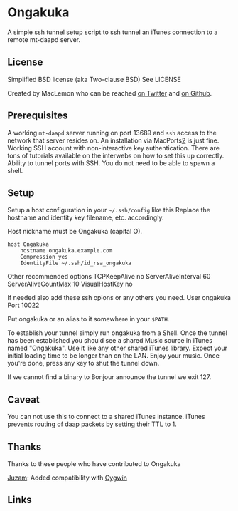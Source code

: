 # Ongakuka

A simple ssh tunnel setup script to ssh tunnel an iTunes connection to a remote mt-daapd server.


## License
Simplified BSD license (aka Two-clause BSD)
See LICENSE

Created by MacLemon who can be reached [on Twitter][0] and [on Github][5].


## Prerequisites
A working `mt-daapd` server running on port 13689 and `ssh` access to the network that server resides on. An installation via MacPorts[2] is just fine.
Working SSH account with non-interactive key authentication. There are tons of tutorials available on the interwebs on how to set this up correctly.
Ability to tunnel ports with SSH. You do not need to be able to spawn a shell.



## Setup
Setup a host configuration in your `~/.ssh/config` like this
Replace the hostname and identity key filename, etc. accordingly.

Host nickname must be Ongakuka (capital O).

    host Ongakuka
        hostname ongakuka.example.com
        Compression yes
        IdentityFile ~/.ssh/id_rsa_ongakuka

Other recommended options
        TCPKeepAlive no
        ServerAliveInterval 60
        ServerAliveCountMax 10
        VisualHostKey no

If needed also add these ssh opions or any others you need.
        User ongakuka
        Port 10022


Put ongakuka or an alias to it somewhere in your `$PATH`.

To establish your tunnel simply run ongakuka from a Shell.
Once the tunnel has been established you should see a shared Music source in iTunes named "Ongakuka".
Use it like any other shared iTunes library. Expect your initial loading time to be longer than on the LAN.
Enjoy your music.
Once you're done, press any key to shut the tunnel down.

If we cannot find a binary to Bonjour announce the tunnel we exit 127.

## Caveat
You can not use this to connect to a shared iTunes instance. iTunes prevents routing of daap packets by setting their TTL to 1.


## Thanks
Thanks to these people who have contributed to Ongakuka

[Juzam][3]: Added compatibility with [Cygwin][4]


## Links
[0]:https://twitter.com/MacLemon "@MacLemon"
[1]:http://sourceforge.net/projects/mt-daapd/ "mt-daapd"
[2]:http://macports.org/ "MacPorts"
[3]:https://github.com/juzam "Juzam on Gihub"
[4]:http://www.cygwin.com/ "Cygwin"
[5]:https://github.com/MacLemon "MacLemon"